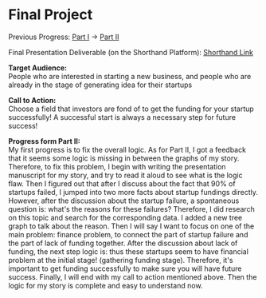 # Final Project

Previous Progress:
[Part I](/final_project_part1.md) -> [Part II](/final_project_part2.md)

Final Presentation Deliverable (on the Shorthand Platform):
[Shorthand Link](https://carnegiemellon.shorthandstories.com/get-funding-successfully-to-start-a-startup/index.html)

**Target Audience:**  
People who are interested in starting a new business, and people who are already in the stage of generating idea for their startups

**Call to Action:**  
Choose a field that investors are fond of to get the funding for your startup successfully! A successful start is always a necessary step for future success!

**Progress form Part II:**  
My first progress is to fix the overall logic. As for Part II, I got a feedback that it seems some logic is missing in between the graphs of my story. Therefore, to fix this problem, I begin with writing the presentation manuscript for my story, and try to read it aloud to see what is the logic flaw. Then I figured out that after I discuss about the fact that 90% of startups failed, I jumped into two more facts about startup fundings directly. However, after the discussion about the startup failure, a spontaneous question is: what's the reasons for these failures? Therefore, I did research on this topic and search for the corresponding data. I added a new tree graph to talk about the reason. Then I will say I want to focus on one of the main problem: finance problem, to connect the part of startup failure and the part of lack of funding together. After the discussion about lack of funding, the next step logic is: thus these startups seem to have financial problem at the initial stage! (gathering funding stage). Therefore, it's important to get funding successfully to make sure you will have future success. Finally, I will end with my call to action mentioned above. Then the logic for my story is complete and easy to understand now.
